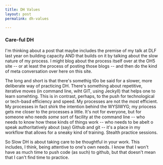 ```yaml
---
title: DH Values
layout: post
permalink: dh-values

---
```


### Care-ful DH

I'm thinking about a post that maybe includes the premise of my talk at DLF last year on building capacity AND that builds on it by talking about the slow nature of my process. I might blog about the process itself over at the OH5 site -- or at least the process of posting those blogs -- and then do the kind of meta conversation over here on this site. 

The long and short is that there's somethig t0o be said for a slower, more deliberate way of practicing DH. There's something about repetitive, iterative moves (in command line, wiht GIT, using Jeckyll) that helps one to learn somehting. This is in contrast, perhaps, to the push for technological or tech-basd efficiency and speed. My processes are not the most efficient. My processes in fact shirk the intention behind the WYSIWYG; my priocess gets me closer to the processes a little. It's not for everyone, but for someone who needs *some* sort of facility at the command line -- who needs to know how these kinds of things work -- who needs to be abelt o speak authoritatively about (say) Github and git -- it's a place in my workflow that allows for a sneaky kind of training. Stealth practice sessions. 

So Slow DH is about taking care to be thoughtful in your work. This includes, I think, being attentive to one's own needs. I know that I won't have as much time to push code (as such) to github, but that doesn't mean that I can't find time to practice. 
